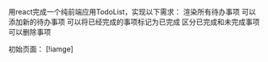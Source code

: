 用react完成一个纯前端应用TodoList，实现以下需求：
渲染所有待办事项
可以添加新的待办事项
可以将已经完成的事项标记为已完成
区分已完成和未完成事项
可以删除事项

初始页面：
[!iamge]
